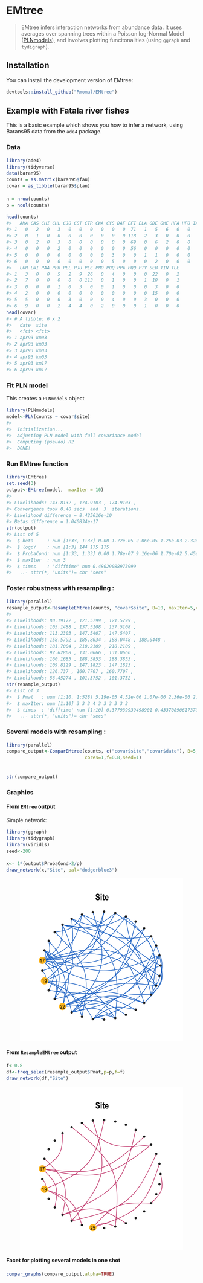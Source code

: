 
<!-- README.md is generated from README.Rmd. Please edit that file -->
EMtree
======

> EMtree infers interaction networks from abundance data. It uses averages over spanning trees within a Poisson log-Normal Model ([PLNmodels](https://github.com/jchiquet/PLNmodels%3E)), and involves plotting funcitonalities (using `ggraph` and `tydigraph`).

Installation
------------

You can install the development version of EMtree:

``` r
devtools::install_github("Rmomal/EMtree")
```

Example with Fatala river fishes
--------------------------------

This is a basic example which shows you how to infer a network, using Barans95 data from the `ade4` package.

### Data

``` r
library(ade4)
library(tidyverse)
data(baran95)
counts = as.matrix(baran95$fau)
covar = as_tibble(baran95$plan)

n = nrow(counts)
p = ncol(counts)
```

``` r
head(counts)
#>   AMA CAS CHI CHL CJO CST CTR CWA CYS DAF EFI ELA GDE GME HFA HFO IAF LFA
#> 1   0   2   0   3   0   0   0   0   0   0  71   1   5   6   0   0   7   3
#> 2   0   1   0   0   0   0   0   0   0   0 118   2   3   0   0   0   8   1
#> 3   0   2   0   3   0   0   0   0   0   0  69   0   6   2   0   0   8   3
#> 4   0   0   0   2   0   0   0   0   0   0  56   0   0   0   0   0   1   0
#> 5   0   0   0   0   0   0   0   0   3   0   0   1   1   0   0   0   2   2
#> 6   0   0   0   0   0   0   0   0   5   0   0   0   2   0   0   0   0   0
#>   LGR LNI PAA PBR PEL PJU PLE PMO POQ PPA PQQ PTY SEB TIN TLE
#> 1   3   0   0   5   2   9  26   0   4   0   0   0  22   0   2
#> 2   7   0   0   0   0   0 113   0   1   0   0   1  18   0   1
#> 3   0   0   0   1   0   3   0   0   1   0   0   0   3   0   0
#> 4   2   0   0   0   0   0   0   0   0   0   0   0  15   0   0
#> 5   5   0   0   0   3   0   0   0   4   0   0   3   0   0   0
#> 6   9   0   0   2   4   4   0   2   0   0   0   1   0   0   0
head(covar)
#> # A tibble: 6 x 2
#>   date  site 
#>   <fct> <fct>
#> 1 apr93 km03 
#> 2 apr93 km03 
#> 3 apr93 km03 
#> 4 apr93 km03 
#> 5 apr93 km17 
#> 6 apr93 km17
```

### Fit PLN model

This creates a `PLNmodels` object

``` r
library(PLNmodels)
model<-PLN(counts ~ covar$site)
#> 
#>  Initialization...
#>  Adjusting PLN model with full covariance model
#>  Computing (pseudo) R2
#>  DONE!
```

### Run EMtree function

``` r
library(EMtree)
set.seed(3)
output<-EMtree(model,  maxIter = 10)
#> 
#> Likelihoods: 143.8132 , 174.9103 , 174.9103 , 
#> Convergence took 0.48 secs  and  3  iterations.
#> Likelihood difference = 8.425616e-10 
#> Betas difference = 1.040834e-17
str(output)
#> List of 5
#>  $ beta     : num [1:33, 1:33] 0.00 1.72e-05 2.06e-05 1.26e-03 2.32e-05 ...
#>  $ logpY    : num [1:3] 144 175 175
#>  $ ProbaCond: num [1:33, 1:33] 0.00 1.78e-07 9.16e-06 1.70e-02 5.45e-06 ...
#>  $ maxIter  : num 3
#>  $ times    : 'difftime' num 0.48029088973999
#>   ..- attr(*, "units")= chr "secs"
```

### Foster robustness with resampling :

``` r
library(parallel)
resample_output<-ResampleEMtree(counts, "covar$site", B=10, maxIter=5,cond.tol=1e-8, cores=1)
#> 
#> Likelihoods: 80.19172 , 121.5799 , 121.5799 , 
#> Likelihoods: 105.1488 , 137.5108 , 137.5108 , 
#> Likelihoods: 113.2303 , 147.5407 , 147.5407 , 
#> Likelihoods: 158.5792 , 185.8034 , 188.0448 , 188.0448 , 
#> Likelihoods: 181.7004 , 210.2109 , 210.2109 , 
#> Likelihoods: 92.62868 , 131.0666 , 131.0666 , 
#> Likelihoods: 160.1685 , 188.3853 , 188.3853 , 
#> Likelihoods: 109.8129 , 147.1823 , 147.1823 , 
#> Likelihoods: 126.737 , 160.7707 , 160.7707 , 
#> Likelihoods: 56.45274 , 101.3752 , 101.3752 ,
str(resample_output)
#> List of 3
#>  $ Pmat   : num [1:10, 1:528] 5.19e-05 4.52e-06 1.07e-06 2.36e-06 2.37e-07 ...
#>  $ maxIter: num [1:10] 3 3 3 4 3 3 3 3 3 3
#>  $ times  : 'difftime' num [1:10] 0.377939939498901 0.433708906173706 0.345791101455688 0.463144063949585 ...
#>   ..- attr(*, "units")= chr "secs"
```

### Several models with resampling :

``` r
library(parallel)
compare_output<-ComparEMtree(counts, c("covar$site","covar$date"), B=5, maxIter=5,cond.tol=1e-8,
                             cores=1,f=0.8,seed=1)


str(compare_output)
```

### Graphics

#### From `EMtree` output

Simple network:

``` r
library(ggraph)
library(tidygraph)
library(viridis)
seed<-200

x<- 1*(output$ProbaCond>2/p)
draw_network(x,"Site", pal="dodgerblue3")
```

<img src="man/figures/README-unnamed-chunk-5-1.png" style="display: block; margin: auto;" />

#### From `ResampleEMtree` output

``` r
f<-0.8
df<-freq_selec(resample_output$Pmat,p=p,f=f)
draw_network(df,"Site")
```

<img src="man/figures/README-unnamed-chunk-6-1.png" style="display: block; margin: auto;" />

#### Facet for plotting several models in one shot

``` r
compar_graphs(compare_output,alpha=TRUE)
```
